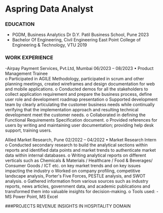# Aspring Data Analyst

###  EDUCATION
	
- PGDM, Business Analytics	                     	Dr D.Y. Patil Business School, Pune                                                       2023
- Bachelor Of Engineering, Civil Engineering      	East Point College of Engineering & Technology, VTU                                       2019                                                                                                                                                                                                                                                                                                                                            
### WORK EXPERIENCE	
-Airpay Payment Services, Pvt.Ltd, Mumbai                                                                                                                                                              06/2023 – 08/2023
•	  Product Management Trainee		 							
o	Participated in AGILE Methodology, participated in scrum and other planning meetings, created wireframes and design documentation for web and mobile applications.
o	Conducted demos for all the stakeholders to collect application requirement and prepare the business process, define user role and development roadmap presentation
o	Supported development team by clearly articulating the customer business needs while continually verifying that the implementation approach and resulting technical development meet the customer needs.
o	Collaborated in defining the Functional Requirements Specification document.
o	Provided references for users by writing and maintaining user documentation; providing help desk support, training users.

Allied Market Research, Pune                                                                                                                                                                          02/2022 – 04/2022
•   Market Research Intern	                                                                                                                                                                                                                                                                                                                     
o	Conducted secondary research to build the analytical sections within reports and identified data points and market trends to authenticate market data within internal databases.
o	Writing analytical reports on different verticals such as Chemicals & Materials / Healthcare / Food & Beverages/ Consumer Goods / ICT etc. on key market trends and on key issues impacting the industry
o	Worked on company profiling, competitive landscape analysis, Porter's Five Forces, PESTLE analysis, and SWOT analysis.
o	Gathered information from various sources such as industry reports, news articles, government data, and academic publications and transformed them into valuable insights for decision-making.
o	Tools used: - MS Power Point, MS Excel


###PROJECTS
REVENUE INSIGHTS IN HOSPITALITY DOMAIN
